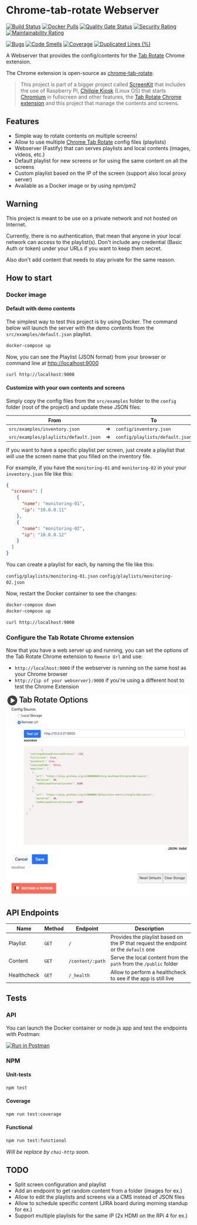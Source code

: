 # Chrome-tab-rotate Webserver

[![Build Status][github-badge]][github-url]
[![Docker Pulls][docker-badge]][docker-url]
[![Quality Gate Status][sonarcloud-status-badge]][sonarcloud-url]
[![Security Rating][sonarcloud-security-badge]][sonarcloud-url]
[![Maintainability Rating][sonarcloud-maintainability-badge]][sonarcloud-url]

[![Bugs][sonarcloud-bugs-badge]][sonarcloud-url]
[![Code Smells][sonarcloud-codesmells-badge]][sonarcloud-url]
[![Coverage][sonarcloud-coverage-badge]][sonarcloud-url]
[![Duplicated Lines (%)][sonarcloud-duplicated-badge]][sonarcloud-url]

A Webserver that provides the config/contents for the [Tab Rotate][tab-rotate-chrome-extension] Chrome extension.

The Chrome extension is open-source as [chrome-tab-rotate][chrome-tab-rotate-github].

> This project is part of a bigger project called [ScreenKit][screenkit-github] that includes the use of Raspberry PI, [Chilipie Kiosk][chilipie-kiosk-github] (Linux OS) that starts [Chromium][chromium-project] in fullscreen and other features, the [Tab Rotate Chrome extension][tab-rotate-chrome-extension] and this project that manage the contents and screens.

## Features

* Simple way to rotate contents on multiple screens!
* Allow to use multiple [Chrome Tab Rotate][tab-rotate-chrome-extension] config files (playlists)
* Webserver (Fastify) that can serves playlists and local contents (images, videos, etc.)
* Default playlist for new screens or for using the same content on all the screens
* Custom playlist based on the IP of the screen (support also local proxy server)
* Available as a Docker image or by using npm/pm2

## Warning

This project is meant to be use on a private network and not hosted on Internet.

Currently, there is no authentication, that mean that anyone in your local network can access to the playlist(s). Don't include any credential (Basic Auth or token) under your URLs if you want to keep them secret.

Also don't add content that needs to stay private for the same reason.

## How to start

### Docker image

#### Default with demo contents

The simplest way to test this project is by using Docker. The command below will launch the server with the demo contents from the `src/examples/default.json` playlist.

```bash
docker-compose up
```

Now, you can see the Playlist (JSON format) from your browser or command line at [http://localhost:9000](http://localhost:9000)

```bash
curl http://localhost:9000
```

#### Customize with your own contents and screens

Simply copy the config files from the `src/examples` folder to the `config` folder (root of the project) and update these JSON files:

| From || To |
|---|---|---|
|`src/examples/inventory.json`|=>|`config/inventory.json`|
|`src/examples/playlists/default.json`|=>|`config/playlists/default.json`|

If you want to have a specific playlist per screen, just create a playlist that will use the screen name that you filled on the inventory file.

For example, if you have the `monitoring-01` and `monitoring-02` in your your `inventory.json` file like this:

```json
{
  "screens": [
    {
      "name": "monitoring-01",
      "ip": "10.0.0.11"
    },
    {
      "name": "monitoring-02",
      "ip": "10.0.0.12"
    }
  ]
}
```

You can create a playlist for each, by naming the file like this:

`config/playlists/monitoring-01.json`
`config/playlists/monitoring-02.json`

Now, restart the Docker container to see the changes:

```bash
docker-compose down
docker-compose up
```

```bash
curl http://localhost:9000
```

### Configure the Tab Rotate Chrome extension

Now that you have a web server up and running, you can set the options of the Tab Rotate Chrome extension to `Remote Url` and use:

* `http://localhost:9000` if the webserver is running on the same host as your Chrome browser
* `http://{ip of your webserver}:9000` if you're using a different host to test the Chrome Extension

![Tab Rotate Chrome extension options][tab-rotate-chrome-extension-options]

## API Endpoints

| Name | Method | Endpoint | Description |
| --- | --- | --- | --- |
| Playlist | `GET` | `/` | Provides the playlist based on the IP that request the endpoint or the `default` one|
| Content | `GET` | `/content/:path` | Serve the local content from the `path` from the `/public` folder |
| Healthcheck | `GET` | `/_health` | Allow to perform a healthcheck to see if the app is still live |

## Tests

### API

You can launch the Docker container or node.js app and test the endpoints with Postman:

[![Run in Postman](https://run.pstmn.io/button.svg)](https://app.getpostman.com/run-collection/3b0cb7352985dbae6f99)

### NPM

#### Unit-tests

```bash
npm test
```

#### Coverage

```bash
npm run test:coverage
```

#### Functional

```bash
npm run test:functional
```

*Will be replace by `chai-http` soon.*

## TODO

* Split screen configuration and playlist
* Add an endpoint to get random content from a folder (images for ex.)
* Allow to edit the playlists and screens via a CMS instead of JSON files
* Allow to schedule specific content (JIRA board during morning standup for ex.)
* Support multiple playlists for the same IP (2x HDMI on the RPi 4 for ex.)

[sonarcloud]: https://sonarcloud.io/about
[github-badge]: https://github.com/timoa/chrome-tab-rotate-server/workflows/Build/badge.svg
[github-url]: https://github.com/timoa/chrome-tab-rotate-server/actions?query=workflow%3ABuild
[docker-badge]: https://img.shields.io/docker/pulls/timoa/chrome-tab-rotate-server.svg
[docker-url]: https://hub.docker.com/r/timoa/chrome-tab-rotate-server
[sonarcloud-url]: https://sonarcloud.io/dashboard?id=timoa_chrome-tab-rotate-server
[sonarcloud-status-badge]: https://sonarcloud.io/api/project_badges/measure?project=timoa_chrome-tab-rotate-server&metric=alert_status
[sonarcloud-security-badge]: https://sonarcloud.io/api/project_badges/measure?project=timoa_chrome-tab-rotate-server&metric=security_rating
[sonarcloud-maintainability-badge]: https://sonarcloud.io/api/project_badges/measure?project=timoa_chrome-tab-rotate-server&metric=sqale_rating
[sonarcloud-bugs-badge]: https://sonarcloud.io/api/project_badges/measure?project=timoa_chrome-tab-rotate-server&metric=bugs
[sonarcloud-codesmells-badge]: https://sonarcloud.io/api/project_badges/measure?project=timoa_chrome-tab-rotate-server&metric=code_smells
[sonarcloud-coverage-badge]: https://sonarcloud.io/api/project_badges/measure?project=timoa_chrome-tab-rotate-server&metric=coverage
[sonarcloud-duplicated-badge]: https://sonarcloud.io/api/project_badges/measure?project=timoa_chrome-tab-rotate-server&metric=duplicated_lines_density
[screenkit-github]: https://github.com/timoa/screenkit
[tab-rotate-chrome-extension]: https://chrome.google.com/webstore/detail/tab-rotate/pjgjpabbgnnoohijnillgbckikfkbjed
[tab-rotate-chrome-extension-options]: /doc/images/tab-rotate-options.jpg
[chrome-tab-rotate-github]: https://github.com/KevinSheedy/chrome-tab-rotate
[chilipie-kiosk-github]: https://github.com/futurice/chilipie-kiosk
[chromium-project]: https://www.chromium.org/
